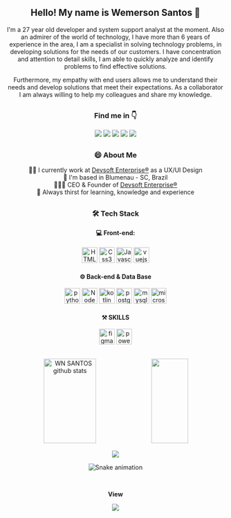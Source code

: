 
<p align="center">
 <!--img width="150px" src="https://avatars.githubusercontent.com/u/55114046?v=4" align="center" alt="GitHub Readme Stats" /-->
 <p align="center">
   <h2 align="center">Hello! My name is Wemerson Santos 🤟</h2>
  </p>
</p>



<p align="center">
 <p align="center">I'm a 27 year old developer and system support analyst at the moment. Also an admirer of the world of technology, I have more than 6 years of experience in the area, I am a specialist in solving technology problems, in developing solutions for the needs of our customers. I have concentration and attention to detail skills, I am able to quickly analyze and identify problems to find effective solutions.</p>
 <p align="center">Furthermore, my empathy with end users allows me to understand their needs and develop solutions that meet their expectations. As a collaborator I am always willing to help my colleagues and share my knowledge.</p>
</p>

##

<div align="center">
<h3> Find me in 👇 </h3>
<a href="https://instagram.com/wemersonnatanael" target="_blank"><img src="https://img.shields.io/badge/-Instagram-%23E4405F?style=for-the-badge&logo=instagram&logoColor=white" target="_blank"></a>
<a href="https://api.whatsapp.com/send?phone=5519986129797&text=Olá%2C%20gostaria%20de%20mais%20informações%20!" target="_blank"><img src="https://img.shields.io/badge/WhatsApp-25D366?style=for-the-badge&logo=whatsapp&logoColor=white" target="_blank"></a>
<a href = "mailto:wemersonnatanael@gmail.com"><img src="https://img.shields.io/badge/-Gmail-%23333?style=for-the-badge&logo=gmail&logoColor=white" target="_blank"></a>
<a href = "mailto:wemersonnatanael@hotmail.com"><img src="https://img.shields.io/badge/Microsoft_Outlook-0078D4?style=for-the-badge&logo=microsoft-outlook&logoColor=white" target="_blank"></a>
<a href="https://www.linkedin.com/in/wemersonnatanael/" target="_blank"><img src="https://img.shields.io/badge/-LinkedIn-%230077B5?style=for-the-badge&logo=linkedin&logoColor=white" target="_blank"></a>
</div>

##

<div align="center">
<h3> 😄 About Me </h3>

  👨‍💻 I currently work at [Devsoft Enterprise®](https://www.devsoftenterprise.com.br) as a UX/UI Design</br>
  📍 I'm based in Blumenau - SC, Brazil</br>
  👨🏼‍💼 CEO & Founder of [Devsoft Enterprise®](https://www.devsoftenterprise.com.br)</br>
  🤔 Always thirst for learning, knowledge and experience
</div>

##

<div align="center">
<h3> 🛠 Tech Stack</h3>
<h4>💻 Front-end:</h4>
<p>
<a href="https://developer.mozilla.org/en-US/docs/Glossary/HTML5" target="_blank" rel="noreferrer"><img src="https://raw.githubusercontent.com/danielcranney/readme-generator/main/public/icons/skills/html5-colored.svg" width="36" height="36" alt="HTML5" /></a>
<a href="https://developer.mozilla.org/en-US/docs/Web/CSS" target="_blank" rel="noreferrer"><img src="https://cdn.jsdelivr.net/gh/devicons/devicon/icons/css3/css3-original.svg" width="36" height="36" alt="Css3" /></a>
<a href="https://developer.mozilla.org/en-US/docs/Web/JavaScript" target="_blank" rel="noreferrer"><img src="https://raw.githubusercontent.com/danielcranney/readme-generator/main/public/icons/skills/javascript-colored.svg" width="36" height="36" alt="Javascript" /></a></a>
<a href="https://vuejs.org" target="_blank" rel="noreferrer"><img src="https://cdn.jsdelivr.net/gh/devicons/devicon/icons/vuejs/vuejs-original.svg" width="36" height="36" alt="vuejs" /></a></a>
</p>

<h4>⚙️ Back-end & Data Base</h4>

<p>
<a href="https://www.python.org" target="_blank" rel="noreferrer"><img src="https://logodownload.org/wp-content/uploads/2019/10/python-logo.png" width="36" height="36" alt="python"/></a>
<a href="https://nodejs.org/en/" target="_blank" rel="noreferrer"><img src="https://raw.githubusercontent.com/danielcranney/readme-generator/main/public/icons/skills/nodejs-colored.svg" width="36" height="36" alt="NodeJS" /></a>
<a href="https://kotlinlang.org" target="_blank" rel="noreferrer"><img src="https://cdn.jsdelivr.net/gh/devicons/devicon/icons/kotlin/kotlin-original.svg" width="36" height="36" alt="kotlin" /></a>
<a href="https://www.postgresql.org" target="_blank" rel="noreferrer"><img src="https://cdn.jsdelivr.net/gh/devicons/devicon/icons/postgresql/postgresql-original.svg" width="36" height="36" alt="postgresql" /></a>
<a href="https://www.mysql.org" target="_blank" rel="noreferrer"><img src="https://cdn.jsdelivr.net/gh/devicons/devicon/icons/mysql/mysql-original.svg" width="36" height="36" alt="mysql" /></a>
<a href="https://www.microsoft.com/pt-br/sql-server/sql-server-downloads" target="_blank" rel="noreferrer"><img src="https://cdn.jsdelivr.net/gh/devicons/devicon/icons/microsoftsqlserver/microsoftsqlserver-plain.svg" width="36" height="36" alt="microsoftsqlserver"/></a>
</p>

<h4>⚒️ SKILLS</h4>

<p>
<a href="https://www.figma.com" target="_blank" rel="noreferrer"><img src="https://logodownload.org/wp-content/uploads/2022/12/figma-logo-0-2048x2048.png" width="36" height="36" alt="figma"/></a>
<a href="https://powerbi.microsoft.com/pt-br/landing/free-account/?ef_id=_k_Cj0KCQjwwYSwBhDcARIsAOyL0fit97p3FpLsioXH1jrGlzeaPz9z2_nvWFxviGzpTzBPnswk-vSxcD4aAhtGEALw_wcB_k_&OCID=AIDcmmk4cy2ahx_SEM__k_Cj0KCQjwwYSwBhDcARIsAOyL0fit97p3FpLsioXH1jrGlzeaPz9z2_nvWFxviGzpTzBPnswk-vSxcD4aAhtGEALw_wcB_k_&gad_source=1&gclid=Cj0KCQjwwYSwBhDcARIsAOyL0fit97p3FpLsioXH1jrGlzeaPz9z2_nvWFxviGzpTzBPnswk-vSxcD4aAhtGEALw_wcB" target="_blank" rel="noreferrer"><img src="https://projetisolutions.com.br/arquivos/fotos/powerbi-2-1611094207.png" width="36" height="36" alt="power-bi"/></a>
 
</p>
</div>

##

<div align="center">  
  <img width="49%" height="195px" src="https://github-readme-stats.vercel.app/api?username=wn-santos&show_icons=true&count_private=true&hide_border=true&title_color=00FFFF&icon_color=00FFFF&text_color=c9d1d9&bg_color=0d1117" alt="WN SANTOS github stats" /> 
  <img width="41%" height="195px" src="https://github-readme-stats.vercel.app/api/top-langs/?username=wn-santos&layout=compact&hide_border=true&title_color=00FFFF&text_color=00FFFF&bg_color=0d1117" />
  
<!-- Github Stats -->
<a href="http://www.github.com/wn-santos"><img src="https://github-readme-streak-stats.herokuapp.com/?user=wn-santos&stroke=ffffff&background=171717&ring=3382ed&fire=3382ed&currStreakNum=ffffff&currStreakLabel=3382ed&sideNums=ffffff&sideLabels=ffffff&dates=ffffff&hide_border=true&custom_title=Github%20%Stats" /></a>
</div>

<div align="center">

 ![Snake animation](https://github.com/wn-santos/wn-santos/blob/output/github-contribution-grid-snake.svg)

</div>

<div>
<br><p align="center"><b>View</b></p>  
<p align="center"><img align="center" src="https://profile-counter.glitch.me/{wn-santos}/count.svg" /></p> 
<br>
</div>

